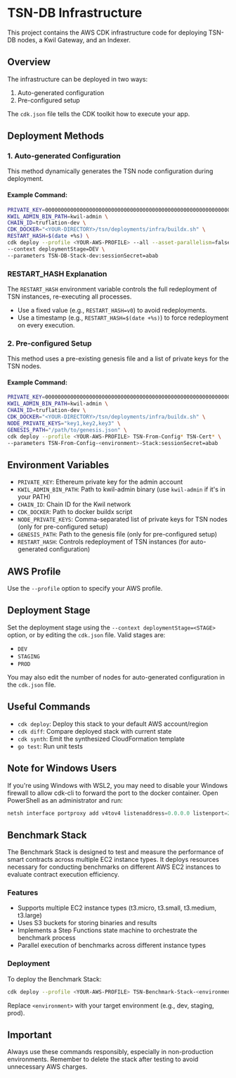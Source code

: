 # TSN-DB Infrastructure

This project contains the AWS CDK infrastructure code for deploying TSN-DB nodes, a Kwil Gateway, and an Indexer.

## Overview

The infrastructure can be deployed in two ways:
1. Auto-generated configuration
2. Pre-configured setup

The `cdk.json` file tells the CDK toolkit how to execute your app.

## Deployment Methods

### 1. Auto-generated Configuration

This method dynamically generates the TSN node configuration during deployment.

#### Example Command:

```bash
PRIVATE_KEY=0000000000000000000000000000000000000000000000000000000000000001 \
KWIL_ADMIN_BIN_PATH=kwil-admin \
CHAIN_ID=truflation-dev \
CDK_DOCKER="<YOUR-DIRECTORY>/tsn/deployments/infra/buildx.sh" \
RESTART_HASH=$(date +%s) \
cdk deploy --profile <YOUR-AWS-PROFILE> --all --asset-parallelism=false --notices false \
--context deploymentStage=DEV \
--parameters TSN-DB-Stack-dev:sessionSecret=abab
```

### RESTART_HASH Explanation

The `RESTART_HASH` environment variable controls the full redeployment of TSN instances, re-executing all processes. 

- Use a fixed value (e.g., `RESTART_HASH=v0`) to avoid redeployments.
- Use a timestamp (e.g., `RESTART_HASH=$(date +%s)`) to force redeployment on every execution.

### 2. Pre-configured Setup

This method uses a pre-existing genesis file and a list of private keys for the TSN nodes.

#### Example Command:

```bash
PRIVATE_KEY=0000000000000000000000000000000000000000000000000000000000000001 \
KWIL_ADMIN_BIN_PATH=kwil-admin \
CHAIN_ID=truflation-dev \
CDK_DOCKER="<YOUR-DIRECTORY>/tsn/deployments/infra/buildx.sh" \
NODE_PRIVATE_KEYS="key1,key2,key3" \
GENESIS_PATH="/path/to/genesis.json" \
cdk deploy --profile <YOUR-AWS-PROFILE> TSN-From-Config* TSN-Cert* \
--parameters TSN-From-Config-<environment>-Stack:sessionSecret=abab
```

## Environment Variables

- `PRIVATE_KEY`: Ethereum private key for the admin account
- `KWIL_ADMIN_BIN_PATH`: Path to kwil-admin binary (use `kwil-admin` if it's in your PATH)
- `CHAIN_ID`: Chain ID for the Kwil network
- `CDK_DOCKER`: Path to docker buildx script
- `NODE_PRIVATE_KEYS`: Comma-separated list of private keys for TSN nodes (only for pre-configured setup)
- `GENESIS_PATH`: Path to the genesis file (only for pre-configured setup)
- `RESTART_HASH`: Controls redeployment of TSN instances (for auto-generated configuration)

## AWS Profile

Use the `--profile` option to specify your AWS profile.

## Deployment Stage

Set the deployment stage using the `--context deploymentStage=<STAGE>` option, or by editing the `cdk.json` file. Valid stages are:
- `DEV`
- `STAGING`
- `PROD`

You may also edit the number of nodes for auto-generated configuration in the `cdk.json` file.

## Useful Commands

- `cdk deploy`: Deploy this stack to your default AWS account/region
- `cdk diff`: Compare deployed stack with current state
- `cdk synth`: Emit the synthesized CloudFormation template
- `go test`: Run unit tests

## Note for Windows Users

If you're using Windows with WSL2, you may need to disable your Windows firewall to allow cdk-cli to forward the port to the docker container. Open PowerShell as an administrator and run:

```powershell
netsh interface portproxy add v4tov4 listenaddress=0.0.0.0 listenport=22 connectaddress=localhost connectport=22
```

## Benchmark Stack

The Benchmark Stack is designed to test and measure the performance of smart contracts across multiple EC2 instance types. It deploys resources necessary for conducting benchmarks on different AWS EC2 instances to evaluate contract execution efficiency.


### Features

- Supports multiple EC2 instance types (t3.micro, t3.small, t3.medium, t3.large)
- Uses S3 buckets for storing binaries and results
- Implements a Step Functions state machine to orchestrate the benchmark process
- Parallel execution of benchmarks across different instance types

### Deployment

To deploy the Benchmark Stack:


```bash
cdk deploy --profile <YOUR-AWS-PROFILE> TSN-Benchmark-Stack-<environmenta>
```

Replace `<environment>` with your target environment (e.g., dev, staging, prod).

## Important

Always use these commands responsibly, especially in non-production environments. Remember to delete the stack after testing to avoid unnecessary AWS charges.